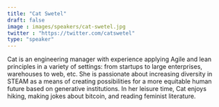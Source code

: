 ```yaml
---
title: "Cat Swetel"
draft: false
image : images/speakers/cat-swetel.jpg
twitter : "https://twitter.com/catswetel"
type: "speaker"
---
```


Cat is an engineering manager with experience applying Agile and lean principles in a variety of settings: from startups to large enterprises, warehouses to web, etc. She is passionate about increasing diversity in STEAM as a means of creating possibilities for a more equitable human future based on generative institutions. In her leisure time, Cat enjoys hiking, making jokes about bitcoin, and reading feminist literature.

